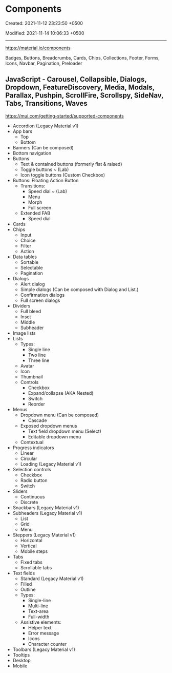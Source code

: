 # Components

Created: 2021-11-12 23:23:50 +0500

Modified: 2021-11-14 10:06:33 +0500

---

<https://material.io/components>

Badges, Buttons, Breadcrumbs, Cards, Chips, Collections, Footer, Forms, Icons, Navbar, Pagination, Preloader

## JavaScript - Carousel, Collapsible, Dialogs, Dropdown, FeatureDiscovery, Media, Modals, Parallax, Pushpin, ScrollFire, Scrollspy, SideNav, Tabs, Transitions, Waves

<https://mui.com/getting-started/supported-components>

- Accordion (Legacy Material v1)
- App bars
  - Top
  - Bottom
- Banners (Can be composed)
- Bottom navigation
- Buttons
  - Text & contained buttons (formerly flat & raised)
  - Toggle buttons ~ (Lab)
  - Icon toggle buttons (Custom Checkbox)
- Buttons: Floating Action Button
  - Transitions:
    - Speed dial ~ (Lab)
    - Menu
    - Morph
    - Full screen
  - Extended FAB
    - Speed dial
- Cards
- Chips
  - Input
  - Choice
  - Filter
  - Action
- Data tables
  - Sortable
  - Selectable
  - Pagination
- Dialogs
  - Alert dialog
  - Simple dialogs (Can be composed with Dialog and List.)
  - Confirmation dialogs
  - Full screen dialogs
- Dividers
  - Full bleed
  - Inset
  - Middle
  - Subheader
- Image lists
- Lists
  - Types:
    - Single line
    - Two line
    - Three line
  - Avatar
  - Icon
  - Thumbnail
  - Controls
    - Checkbox
    - Expand/collapse (AKA Nested)
    - Switch
    - Reorder
- Menus
  - Dropdown menu (Can be composed)
    - Cascade
  - Exposed dropdown menus
    - Text field dropdown menu (Select)
    - Editable dropdown menu
  - Contextual
- Progress indicators
  - Linear
  - Circular
  - Loading (Legacy Material v1)
- Selection controls
  - Checkbox
  - Radio button
  - Switch
- Sliders
  - Continuous
  - Discrete
- Snackbars (Legacy Material v1)
- Subheaders (Legacy Material v1)
  - List
  - Grid
  - Menu
- Steppers (Legacy Material v1)
  - Horizontal
  - Vertical
  - Mobile steps
- Tabs
  - Fixed tabs
  - Scrollable tabs
- Text fields
  - Standard (Legacy Material v1)
  - Filled
  - Outline
  - Types:
    - Single-line
    - Multi-line
    - Text-area
    - Full-width
  - Assistive elements:
    - Helper text
    - Error message
    - Icons
    - Character counter
- Toolbars (Legacy Material v1)
- Tooltips
- Desktop
- Mobile
